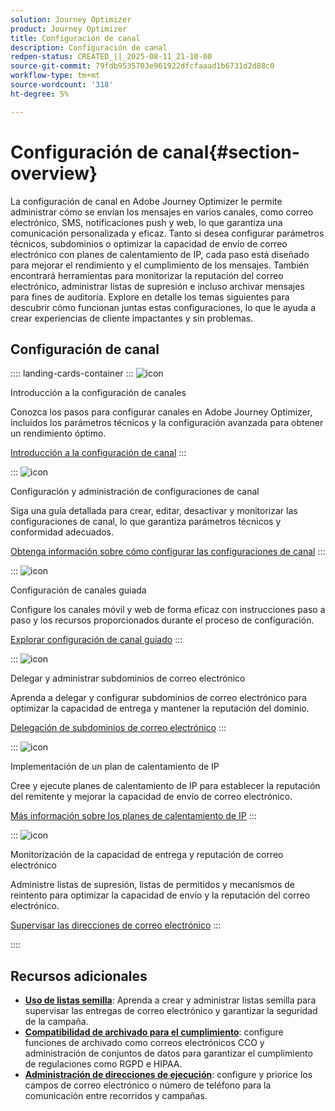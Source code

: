 ```yaml
---
solution: Journey Optimizer
product: Journey Optimizer
title: Configuración de canal
description: Configuración de canal
redpen-status: CREATED_||_2025-08-11_21-10-00
source-git-commit: 79fdb9535703e961922dfcfaaad1b6731d2d88c0
workflow-type: tm+mt
source-wordcount: '318'
ht-degree: 5%

---
```



# Configuración de canal{#section-overview}

La configuración de canal en Adobe Journey Optimizer le permite administrar cómo se envían los mensajes en varios canales, como correo electrónico, SMS, notificaciones push y web, lo que garantiza una comunicación personalizada y eficaz. Tanto si desea configurar parámetros técnicos, subdominios o optimizar la capacidad de envío de correo electrónico con planes de calentamiento de IP, cada paso está diseñado para mejorar el rendimiento y el cumplimiento de los mensajes. También encontrará herramientas para monitorizar la reputación del correo electrónico, administrar listas de supresión e incluso archivar mensajes para fines de auditoría. Explore en detalle los temas siguientes para descubrir cómo funcionan juntas estas configuraciones, lo que le ayuda a crear experiencias de cliente impactantes y sin problemas.

## Configuración de canal

:::: landing-cards-container
:::
![icon](https://cdn.experienceleague.adobe.com/icons/circle-play.svg?lang=es)

Introducción a la configuración de canales

Conozca los pasos para configurar canales en Adobe Journey Optimizer, incluidos los parámetros técnicos y la configuración avanzada para obtener un rendimiento óptimo.

[Introducción a la configuración de canal](../using/configuration/get-started-configuration.md)
:::

:::
![icon](https://cdn.experienceleague.adobe.com/icons/list-check.svg?lang=es)

Configuración y administración de configuraciones de canal

Siga una guía detallada para crear, editar, desactivar y monitorizar las configuraciones de canal, lo que garantiza parámetros técnicos y conformidad adecuados.

[Obtenga información sobre cómo configurar las configuraciones de canal](../using/configuration/channel-surfaces.md)
:::

:::
![icon](https://cdn.experienceleague.adobe.com/icons/gear.svg?lang=es)

Configuración de canales guiada

Configure los canales móvil y web de forma eficaz con instrucciones paso a paso y los recursos proporcionados durante el proceso de configuración.

[Explorar configuración de canal guiado](guided-setup-landing-page.md)
:::

:::
![icon](https://cdn.experienceleague.adobe.com/icons/screwdriver-wrench.svg?lang=es)

Delegar y administrar subdominios de correo electrónico

Aprenda a delegar y configurar subdominios de correo electrónico para optimizar la capacidad de entrega y mantener la reputación del dominio.

[Delegación de subdominios de correo electrónico](delegate-subdomains-landing-page.md)
:::

:::
![icon](https://cdn.experienceleague.adobe.com/icons/chart-line.svg?lang=es)

Implementación de un plan de calentamiento de IP

Cree y ejecute planes de calentamiento de IP para establecer la reputación del remitente y mejorar la capacidad de envío de correo electrónico.

[Más información sobre los planes de calentamiento de IP](implement-ip-warmup-plan-landing-page.md)
:::

:::
![icon](https://cdn.experienceleague.adobe.com/icons/shield-halved.svg?lang=es)

Monitorización de la capacidad de entrega y reputación de correo electrónico

Administre listas de supresión, listas de permitidos y mecanismos de reintento para optimizar la capacidad de envío y la reputación del correo electrónico.

[Supervisar las direcciones de correo electrónico](monitor-reputation-landing-page.md)
:::

::::


## Recursos adicionales

- **[Uso de listas semilla](../using/configuration/seed-lists.md)**: Aprenda a crear y administrar listas semilla para supervisar las entregas de correo electrónico y garantizar la seguridad de la campaña.
- **[Compatibilidad de archivado para el cumplimiento](../using/configuration/archiving-support.md)**: configure funciones de archivado como correos electrónicos CCO y administración de conjuntos de datos para garantizar el cumplimiento de regulaciones como RGPD e HIPAA.
- **[Administración de direcciones de ejecución](../using/configuration/primary-email-addresses.md)**: configure y priorice los campos de correo electrónico o número de teléfono para la comunicación entre recorridos y campañas.
